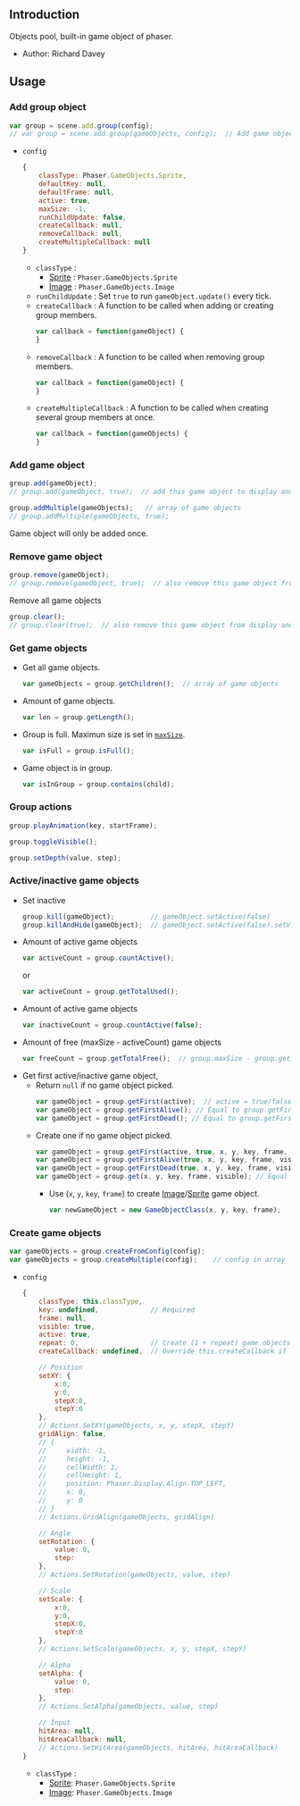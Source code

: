 ## Introduction

Objects pool, built-in game object of phaser.

- Author: Richard Davey

## Usage

### Add group object

```javascript
var group = scene.add.group(config);
// var group = scene.add.group(gameObjects, config);  // Add game objects into group
```

- `config`
    ```javascript
    {
        classType: Phaser.GameObjects.Sprite,
        defaultKey: null,
        defaultFrame: null,
        active: true,
        maxSize: -1,
        runChildUpdate: false,
        createCallback: null,
        removeCallback: null,
        createMultipleCallback: null
    }
    ```
    - `classType` :
        - [Sprite](sprite.md) : `Phaser.GameObjects.Sprite`
        - [Image](image.md) : `Phaser.GameObjects.Image`
    - `runChildUpdate` : Set `true` to run `gameObject.update()` every tick.
    - `createCallback` : A function to be called when adding or creating group members.
        ```javascript
        var callback = function(gameObject) {
        }
        ```
    - `removeCallback` : A function to be called when removing group members.
        ```javascript
        var callback = function(gameObject) {
        }
        ```
    - `createMultipleCallback` : A function to be called when creating several group members at once.
        ```javascript
        var callback = function(gameObjects) {
        }
        ```

### Add game object

```javascript
group.add(gameObject);
// group.add(gameObject, true);  // add this game object to display and update list of scene
```

```javascript
group.addMultiple(gameObjects);   // array of game objects
// group.addMultiple(gameObjects, true);
```

Game object will only be added once.

### Remove game object

```javascript
group.remove(gameObject);
// group.remove(gameObject, true);  // also remove this game object from display and update list of scene
```

Remove all game objects

```javascript
group.clear();
// group.clear(true);  // also remove this game object from display and update list of scene
```

### Get game objects

- Get all game objects.
    ```javascript
    var gameObjects = group.getChildren();  // array of game objects
    ```
- Amount of game objects.
    ```javascript
    var len = group.getLength();
    ```
- Group is full. Maximun size is set in [`maxSize`](group.md#configuration).
    ```javascript
    var isFull = group.isFull();
    ```
- Game object is in group.
    ```javascript
    var isInGroup = group.contains(child);
    ```

### Group actions

```javascript
group.playAnimation(key, startFrame);
```

```javascript
group.toggleVisible();
```

```javascript
group.setDepth(value, step);
```

### Active/inactive game objects

- Set inactive
    ```javascript
    group.kill(gameObject);         // gameObject.setActive(false)
    group.killAndHide(gameObject);  // gameObject.setActive(false).setVisible(false)
    ```
- Amount of active game objects
    ```javascript
    var activeCount = group.countActive();
    ```
    or
    ```javascript
    var activeCount = group.getTotalUsed();
    ```
- Amount of active game objects
    ```javascript
    var inactiveCount = group.countActive(false);
    ```
- Amount of free (maxSize - activeCount) game objects
    ```javascript
    var freeCount = group.getTotalFree();  // group.maxSize - group.getTotalUsed()
    ```
- Get first active/inactive game object,
    - Return `null` if no game object picked.
        ```javascript
        var gameObject = group.getFirst(active);  // active = true/false
        var gameObject = group.getFirstAlive(); // Equal to group.getFirst(true, ...)
        var gameObject = group.getFirstDead(); // Equal to group.getFirst(false, ...)
        ```
    - Create one if no game object picked.
        ```javascript
        var gameObject = group.getFirst(active, true, x, y, key, frame, visible);  // active = true/false
        var gameObject = group.getFirstAlive(true, x, y, key, frame, visible); // Equal to group.getFirst(true, ...)
        var gameObject = group.getFirstDead(true, x, y, key, frame, visible); // Equal to group.getFirst(false, ...)
        var gameObject = group.get(x, y, key, frame, visible); // Equal to group.getFirst(false, true, ...)
        ```
        - Use (`x`, `y`, `key`, `frame`) to create [Image](image.md)/[Sprite](sprite.md) game object.
            ```javascript
            var newGameObject = new GameObjectClass(x, y, key, frame);
            ```

### Create game objects

```javascript
var gameObjects = group.createFromConfig(config);
var gameObjects = group.createMultiple(config);    // config in array
```

-  `config`
    ```javascript
    {
        classType: this.classType,
        key: undefined,             // Required
        frame: null,
        visible: true,
        active: true,
        repeat: 0,                  // Create (1 + repeat) game objects
        createCallback: undefined,  // Override this.createCallback if not undefined

        // Position
        setXY: {
            x:0,
            y:0,
            stepX:0,
            stepY:0
        },
        // Actions.SetXY(gameObjects, x, y, stepX, stepY)
        gridAlign: false,
        // {
        //     width: -1,
        //     height: -1,
        //     cellWidth: 1,
        //     cellHeight: 1,
        //     position: Phaser.Display.Align.TOP_LEFT,
        //     x: 0,
        //     y: 0
        // }
        // Actions.GridAlign(gameObjects, gridAlign)

        // Angle
        setRotation: {
            value: 0,
            step:
        },
        // Actions.SetRotation(gameObjects, value, step)

        // Scale
        setScale: {
            x:0,
            y:0,
            stepX:0,
            stepY:0
        },
        // Actions.SetScale(gameObjects, x, y, stepX, stepY)

        // Alpha
        setAlpha: {
            value: 0,
            step:
        },
        // Actions.SetAlpha(gameObjects, value, step)

        // Input
        hitArea: null,
        hitAreaCallback: null,
        // Actions.SetHitArea(gameObjects, hitArea, hitAreaCallback)
    }
    ```
    - `classType` :
        - [Sprite](sprite.md): `Phaser.GameObjects.Sprite`
        - [Image](image.md): `Phaser.GameObjects.Image`